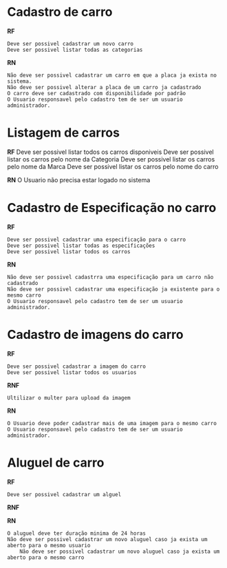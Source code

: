 # Cadastro de carro



**RF**

    Deve ser possivel cadastrar um novo carro
    Deve ser possivel listar todas as categorias

**RN**

    Não deve ser possivel cadastrar um carro em que a placa ja exista no sistema.
    Não deve ser possivel alterar a placa de um carro ja cadastrado
    O carro deve ser cadastrado com disponibilidade por padrão
    O Usuario responsavel pelo cadastro tem de ser um usuario administrador.


 # Listagem de carros

**RF**
    Deve ser possivel listar todos os carros disponiveis
    Deve ser possivel listar os carros pelo nome da Categoria
    Deve ser possivel listar os carros pelo nome da Marca
    Deve ser possivel listar os carros pelo nome do carro  

**RN**
    O Usuario não precisa estar logado no sistema


 # Cadastro de Especificação no carro

**RF**

    Deve ser possivel cadastrar uma especificação para o carro
    Deve ser possivel listar todas as especificações
    Deve ser possivel listar todos os carros



**RN**

    Não deve ser possivel cadastrra uma especificação para um carro não cadastrado
    Não deve ser possivel cadastrar uma especificação ja existente para o mesmo carro
    O Usuario responsavel pelo cadastro tem de ser um usuario administrador.

 # Cadastro de imagens do carro


**RF**

    Deve ser possivel cadastrar a imagem do carro
    Deve ser possivel listar todos os usuarios

**RNF**

    Ultilizar o multer para upload da imagem

**RN**

    O Usuario deve poder cadastrar mais de uma imagem para o mesmo carro
    O Usuario responsavel pelo cadastro tem de ser um usuario administrador.



# Aluguel de carro


**RF**
    
    Deve ser possivel cadastrar um alguel

**RNF**


**RN**

    O aluguel deve ter duração minima de 24 horas
    Não deve ser possivel cadastrar um novo aluguel caso ja exista um aberto para o mesmo usuario
        Não deve ser possivel cadastrar um novo aluguel caso ja exista um aberto para o mesmo carro

